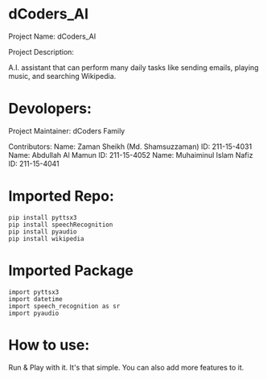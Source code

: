 # dCoders_AI
Project Name: dCoders_AI

Project Description:

A.I. assistant that can perform many daily tasks like sending emails, playing music, and searching Wikipedia.

# Devolopers:

Project Maintainer: dCoders Family

Contributors:
    Name: Zaman Sheikh (Md. Shamsuzzaman)
    ID: 211-15-4031
    Name: Abdullah Al Mamun
    ID: 211-15-4052
    Name: Muhaiminul Islam Nafiz
    ID: 211-15-4041


# Imported Repo:
    pip install pyttsx3
    pip install speechRecognition
    pip install pyaudio
    pip install wikipedia


# Imported Package
    import pyttsx3
    import datetime
    import speech_recognition as sr
    import pyaudio
 

# How to use:
Run & Play with it. It's that simple. You can also add more features to it.
